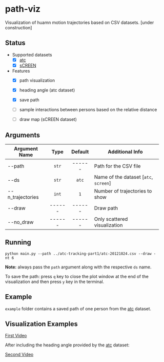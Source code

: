 # path-viz
Visualization of huamn motion trajectories based on CSV datasets.
[under construction]


## Status

- Supported datasets
    - [x] [atc](http://www.irc.atr.jp/crest2010_HRI/ATC_dataset/)
    - [x] [sCREEN](https://vrai.dii.univpm.it/content/screen-dataset)
- Features
    - [x] path visualization
    - [x] heading angle (atc dataset)
    - [x] save path
    - [ ] sample interactions between persons based on the relative distance
    - [ ] draw map (sCREEN dataset)


## Arguments

| Argument Name      |   Type   |    Default    | Additional Info                         |
| ------------------ | :------: | :-----------: | --------------------------------------- |
| --path             |  `str`   |    ------     | Path for the CSV file                   |
| --ds               |  `str`   |    `atc`      | Name of the dataset [`atc`, `screen`]   |
| --n_trajectories   | `int`    |    `1`        | Number of trajectories to show          |
| --draw             | ------   |    ------     | Draw path                               |
| --no_draw          | ------   |    ------     | Only scattered visualization            |


## Running

```
python main.py --path ../atc-tracking-part1/atc-20121024.csv --draw -nt 6
```
**Note:** always pass the `path` argument along with the respective `ds` name.

To save the path: press `q` key to close the plot window at the end of the visualization and then press `y` key in the terminal.
## Example

`example` folder contains a saved path of one person from the [atc](http://www.irc.atr.jp/crest2010_HRI/ATC_dataset/) dataset.

## Visualization Examples

[First Video](https://www.youtube.com/watch?v=SxBLP2oAiGc&list=PL8k82WSQRJKz3dgyfyH0HgmMplfczbxO6&index=3)

After including the heading angle provided by the [atc](http://www.irc.atr.jp/crest2010_HRI/ATC_dataset/) dataset:

[Second Video](https://www.youtube.com/watch?v=xOOrKYjS69k)